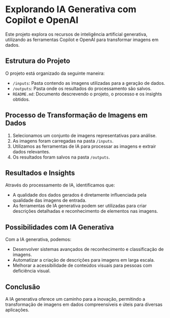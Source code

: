 # Explorando IA Generativa com Copilot e OpenAI

Este projeto explora os recursos de inteligência artificial generativa, utilizando as ferramentas Copilot e OpenAI para transformar imagens em dados.

## Estrutura do Projeto

O projeto está organizado da seguinte maneira:

- `/inputs`: Pasta contendo as imagens utilizadas para a geração de dados.
- `/outputs`: Pasta onde os resultados do processamento são salvos.
- `README.md`: Documento descrevendo o projeto, o processo e os insights obtidos.

## Processo de Transformação de Imagens em Dados

1. Selecionamos um conjunto de imagens representativas para análise.
2. As imagens foram carregadas na pasta `/inputs`.
3. Utilizamos as ferramentas de IA para processar as imagens e extrair dados relevantes.
4. Os resultados foram salvos na pasta `/outputs`.

## Resultados e Insights

Através do processamento de IA,  identificamos que:

- A qualidade dos dados gerados é diretamente influenciada pela qualidade das imagens de entrada.
- As ferramentas de IA generativa podem ser utilizadas para criar descrições detalhadas e reconhecimento de elementos nas imagens.

## Possibilidades com IA Generativa

Com a IA generativa, podemos:

- Desenvolver sistemas avançados de reconhecimento e classificação de imagens.
- Automatizar a criação de descrições para imagens em larga escala.
- Melhorar a acessibilidade de conteúdos visuais para pessoas com deficiência visual.

## Conclusão

A IA generativa oferece um caminho para a inovação, permitindo a transformação de imagens em dados compreensíveis e úteis para diversas aplicações.

